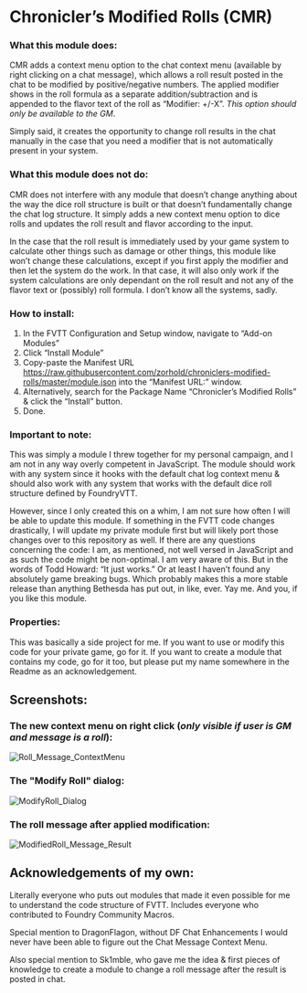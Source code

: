 # Chronicler’s Modified Rolls (CMR)
### What this module does:
CMR adds a context menu option to the chat context menu (available by right clicking on a chat message), which allows a roll result posted in the chat to be modified by positive/negative numbers. The applied modifier shows in the roll formula as a separate addition/subtraction and is appended to the flavor text of the roll as “Modifier: +/-X”. <i>This option should only be available to the GM</i>. 

Simply said, it creates the opportunity to change roll results in the chat manually in the case that you need a modifier that is not automatically present in your system.
### What this module does not do:
CMR does not interfere with any module that doesn’t change anything about the way the dice roll structure is built or that doesn’t fundamentally change the chat log structure. It simply adds a new context menu option to dice rolls and updates the roll result and flavor according to the input.

In the case that the roll result is immediately used by your game system to calculate other things such as damage or other things, this module like won’t change these calculations, except if you first apply the modifier and then let the system do the work. In that case, it will also only work if the system calculations are only dependant on the roll result and not any of the flavor text or (possibly) roll formula. I don’t know all the systems, sadly.
### How to install:
1.	In the FVTT Configuration and Setup window, navigate to “Add-on Modules”
2.	Click “Install Module”
3.	Copy-paste the Manifest URL https://raw.githubusercontent.com/zorhold/chroniclers-modified-rolls/master/module.json into the “Manifest URL:” window.
4.	Alternatively, search for the Package Name “Chronicler’s Modified Rolls” & click the “Install” button.
5.	Done.
### Important to note:
This was simply a module I threw together for my personal campaign, and I am not in any way overly competent in JavaScript. The module should work with any system since it hooks with the default chat log context menu & should also work with any system that works with the default dice roll structure defined by FoundryVTT.

However, since I only created this on a whim, I am not sure how often I will be able to update this module. If something in the FVTT code changes drastically, I will update my private module first but will likely port those changes over to this repository as well. If there are any questions concerning the code: I am, as mentioned, not well versed in JavaScript and as such the code might be non-optimal. I am very aware of this. But in the words of Todd Howard: “It just works.” Or at least I haven’t found any absolutely game breaking bugs. Which probably makes this a more stable release than anything Bethesda has put out, in like, ever. Yay me. And you, if you like this module.
### Properties:
This was basically a side project for me. If you want to use or modify this code for your private game, go for it. If you want to create a module that contains my code, go for it too, but please put my name somewhere in the Readme as an acknowledgement.
## Screenshots:
### The new context menu on right click (<i>only visible if user is GM and message is a roll</i>):
![Roll_Message_ContextMenu](https://user-images.githubusercontent.com/86226697/138247781-1a730272-bc1b-4e07-8b5d-0957756ca7b2.png)
### The "Modify Roll" dialog:
![ModifyRoll_Dialog](https://user-images.githubusercontent.com/86226697/138247786-27c4222c-b977-4caa-9ac1-be476edfaa8c.png)
### The roll message after applied modification:
![ModifiedRoll_Message_Result](https://user-images.githubusercontent.com/86226697/138247784-9903ca13-9145-43af-9049-a8da5e0cc368.png)
## Acknowledgements of my own:
Literally everyone who puts out modules that made it even possible for me to understand the code structure of FVTT. Includes everyone who contributed to Foundry Community Macros. 

Special mention to DragonFlagon, without DF Chat Enhancements I would never have been able to figure out the Chat Message Context Menu.

Also special mention to Sk1mble, who gave me the idea & first pieces of knowledge to create a module to change a roll message after the result is posted in chat.
